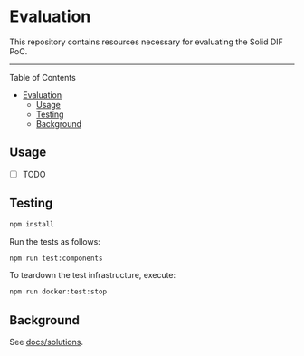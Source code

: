 <!-- omit in toc -->

# Evaluation

This repository contains resources necessary for evaluating the Solid DIF PoC.

---
Table of Contents

- [Evaluation](#evaluation)
    - [Usage](#usage)
    - [Testing](#testing)
    - [Background](#background)

## Usage

- [ ] TODO

## Testing

```bash
npm install
```

Run the tests as follows:

```bash
npm run test:components
```

To teardown the test infrastructure, execute:

```bash
npm run docker:test:stop
```

## Background

See [docs/solutions](docs/solutions.md).
